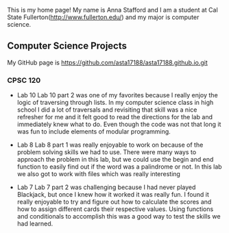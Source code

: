 This is my home page! My name is Anna Stafford and I am a student at Cal State Fullerton(http://www.fullerton.edu/) and my major is computer science. 

## Computer Science Projects 

My GitHub page is https://github.com/asta17188/asta17188.github.io.git

### CPSC 120

* Lab 10
	Lab 10 part 2 was one of my favorites because I really enjoy the logic of traversing through lists. In my computer science class in high school I did a lot of traversals and revisiting that skill was a nice refresher for me and it felt good to read the directions for the lab and immediately knew what to do. Even though the code was not that long it was fun to include elements of modular programming.

* Lab 8
	Lab 8 part 1 was really enjoyable to work on because of the problem solving skills we had to use. There were many ways to approach the problem in this lab, but we could use the begin and end function to easily find out if the word was a palindrome or not. In this lab we also got to work with files which was really interesting

* Lab 7
	Lab 7 part 2 was challenging because I had never played Blackjack, but once I knew how it worked it was really fun. I found it really enjoyable to try and figure out how to calculate the scores and how to assign different cards their respective values. Using functions and conditionals to accomplish this was a good way to test the skills we had learned. 
